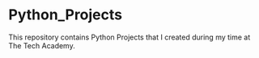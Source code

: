 # Python_Projects
 
This repository contains Python Projects that I created during my time at The Tech Academy.
